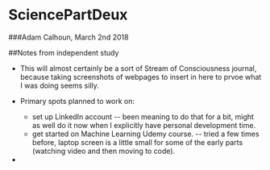 # SciencePartDeux
###Adam Calhoun, March 2nd 2018

##Notes from independent study
* This will almost certainly be a sort of Stream of Consciousness journal, because taking screenshots of webpages to insert in here to prvoe what I was doing seems silly.

* Primary spots planned to work on:
  * set up LinkedIn account -- been meaning to do that for a bit, might as well do it now when I explicitly have personal development time.
  * get started on Machine Learning Udemy course. -- tried a few times before, laptop screen is a little small for some of the early parts (watching video and then moving to code).

*
